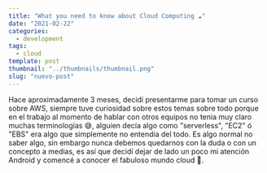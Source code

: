 ```yaml
---
title: "What you need to know about Cloud Computing ☁️"
date: "2021-02-22"
categories:
  - development
tags:
  - cloud
template: post
thumbnail: "../thumbnails/thumbnail.png"
slug: "nuevo-post"
---
```


Hace aproximadamente 3 meses, decidí presentarme para tomar un curso sobre AWS, siempre tuve curiosidad sobre estos temas sobre todo porque en el trabajo al momento de hablar con otros equipos no tenia muy claro muchas terminologías 😅, alguien decía algo como "serverless", "EC2" ó "EBS" era algo que simplemente no entendía del todo. Es algo normal no saber algo, sin embargo nunca debemos quedarnos con la duda o con un concepto a medias, es así que decidí dejar de lado un poco mi atención Android y comencé a conocer el fabuloso mundo cloud 🌈.



